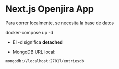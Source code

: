 # Next.js Openjira App
Para correr localmente, se necesita la base de datos

docker-compose up -d

* El -d significa  __detached__

* MongoDB URL local:
```
mongodb://localhost:27017/entriesdb
```